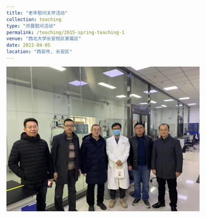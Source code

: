 ```yaml
---
title: "老年慰问关怀活动"
collection: teaching
type: "开展慰问活动"
permalink: /teaching/2015-spring-teaching-1
venue: "西北大学长安校区家属区"
date: 2022-04-05
location: "西安市, 长安区"
---
```



![laonian1](/images/Laonian/laonian1.jpg)
